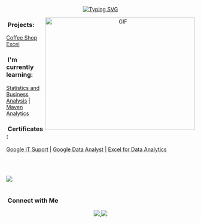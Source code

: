 <div align="center">

[![Typing SVG](https://readme-typing-svg.herokuapp.com?font=Fira+Code&duration=4000&pause=100&random=false&width=435&lines=Hello%2C++I'm+Alex!;Welcome+to+my+World+of+Data)](https://git.io/typing-svg)

</div>

<a target="_blank" align="center">
  <img align="right" top="500" height="300" width="400" alt="GIF" src="https://github.com/Anmol-Baranwal/Cool-GIFs-For-GitHub/assets/74038190/0b335028-1d3d-4ee5-b5b3-a373d499be7e">
</a>



### &nbsp;Projects: 
[Coffee Shop Excel](https://mavenanalytics.io/project/10704)

### &nbsp;I'm currently learning:
[Statistics and Business Analysis](https://www.udemy.com/share/101r2y3@EVkYF3FIIbHVkdVjz2HLf1LbMSz4ITDUoy0OnchtPsZdRTVEYuxGT6t7THDDaBXOtA==/) | [Maven Analytics](https://mavenanalytics.io/profile/Alexandru-D.-Stoica/186636172)
  

### &nbsp;Certificates:
[Google IT Suport](https://coursera.org/share/cbb108906227687dd0c6b692bd6cb0ae) | [Google Data Analyst](https://coursera.org/share/273d71856651a38cf257f11c2494ecde) | [Excel for Data Analytics](https://coursera.org/share/5d449590e3504e08f93add34861e6158)

<br><br>

<img src="https://user-images.githubusercontent.com/73097560/115834477-dbab4500-a447-11eb-908a-139a6edaec5c.gif"><br><br>

<p align="center">

### &nbsp;Connect with Me

<p align="center">
  <a href="https://www.linkedin.com/in/alexandruds/">
    <img src="https://img.shields.io/badge/-AlexandruD%20Stoica%20-0077B5?style=flat&logo=Linkedin&logoColor=white"/>
  </a>
  <a href="mailto:AlexandruD.Stoica@gmail.com">
    <img src="https://img.shields.io/badge/-AlexandruD.Stoica-D14836?style=flat&logo=Gmail&logoColor=white"/>
 </a>

 
 
